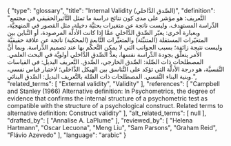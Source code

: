 {
    "type": "glossary",
    "title": "Internal Validity (الصِّدق الدَّاخلي)",
    "definition": "التَّعريف: هو مؤشر على مدى كون نتائج دراسة ما تمثل التَّأثيرالحقيقي في مجتمع الدِّراسة المستهدف، وليست ناتجة عن متغيرات بحثيَّة دخيلة، مثل القصور في المنهجيَّة، وبعبارة أخرى: يعبّر الصِّدق الدَّاخلي عمَّا إذا كانت الأدلَّة المرصودة، أو التَّباين بين المتغيّرات المستقلة (المتنبِّئة) والمتغيِّرات التَّابعة (المحكية) ناتجة عن علاقة حقيقيَّة وليست نتيجة زائفة؛ بسبب الجوانب التي لا يمكن التَّحكُّم بها عند تصميم الدِّراسة.  وبما أنَّ الأمر يتعلَّق بجودة الدِّراسة نفسها، يعدُّ الصِّدق الدَّاخلي أولويَّة في البحث العلمي. المصطلحات ذات الصِّلة: الصِّدق الخارجي، الصِّدق. التَّعريف البديل: في القياسات النَّفسيَّة، هو درجة الأدلَّة التي تؤكد على التَّناسق بين الهيكل الدَّاخلي؛ لاختبار قياس نفسي، وبنية البناء النَّفسي. المصطلحات ذات الصِّلة بالتَّعريف البديل: الصِّدق البنائي.",
    "related_terms": [
        "External validity",
        "Validity"
    ],
    "references": [
        "Campbell and Stanley (1966) Alternative definition: In Psychometrics, the degree of evidence that confirms the internal structure of a psychometric test as compatible with the structure of a psychological construct. Related terms to alternative definition: Construct validity"
    ],
    "alt_related_terms": [
        null
    ],
    "drafted_by": [
        "Annalise A. LaPlume"
    ],
    "reviewed_by": [
        "Helena Hartmann",
        "Oscar Lecuona",
        "Meng Liu",
        "Sam Parsons",
        "Graham Reid",
        "Flávio Azevedo"
    ],
    "language": "arabic"
}